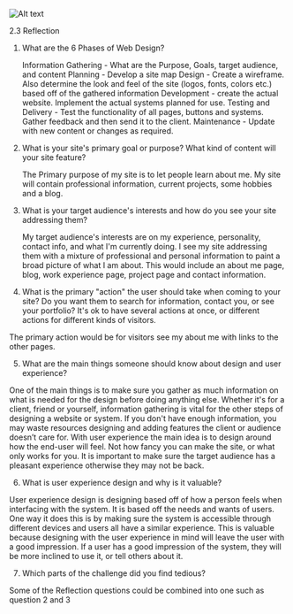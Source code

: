 ![Alt text](/img/site-map.png "Sitemap")

2.3 Reflection
 
1. What are the 6 Phases of Web Design?

	Information Gathering - What are the Purpose, Goals, target audience, and content
	Planning - Develop a site map 
	Design - Create a wireframe. Also determine the look and feel of the site (logos, fonts, colors etc.) based off of the gathered information
	Development - create the actual website. Implement the actual systems planned for use. 
	Testing and Delivery - Test the functionality of all pages, buttons and systems. Gather feedback and then send it to the client. 
	Maintenance - Update with new content or changes as required.
	
2. What is your site's primary goal or purpose? What kind of content will your site feature?
	
	The Primary purpose of my site is to let people learn about me. My site will contain professional information, current projects, some hobbies and a blog.

3. What is your target audience's interests and how do you see your site addressing them?
	
	My target audience's interests are on my experience, personality, contact info, and what I'm currently doing. I see my site addressing them with a mixture of professional and personal information to paint a broad picture of what I am about. This would include an about me page, blog, work experience page, project page and contact information.

4. What is the primary "action" the user should take when coming to your site? Do you want them to search for information, contact you, or see your portfolio? It's ok to have several actions at once, or different actions for different kinds of visitors.

The primary action would be for visitors see my about me with links to the other pages.

5. What are the main things someone should know about design and user experience?

One of the main things is to make sure you gather as much information on what is needed for the design before doing anything else. Whether it's for a client, friend or yourself, information gathering is vital for the other steps of designing a website or system. If you don't have enough information, you may waste resources designing and adding features the client or audience doesn’t care for. With user experience the main idea is to design around how the end-user will feel. Not how fancy you can make the site, or what only works for you. It is important to make sure the target audience has a pleasant experience otherwise they may not be back.

6. What is user experience design and why is it valuable? 

User experience design is designing based off of how a person feels when interfacing with the system. It is based off the needs and wants of users. One way it does this is by making sure the system is accessible through different devices and users all have a similar experience. This is valuable because designing with the user experience in mind will leave the user with a good impression. If a user has a good impression of the system, they will be more inclined to use it, or tell others about it.

7. Which parts of the challenge did you find tedious?

Some of the Reflection questions could be combined into one such as question 2 and 3 
